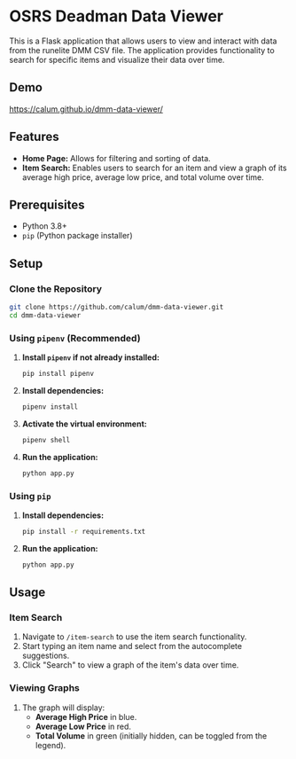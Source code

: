 # OSRS Deadman Data Viewer

This is a Flask application that allows users to view and interact with data from the runelite DMM CSV file. The application provides functionality to search for specific items and visualize their data over time.

## Demo
https://calum.github.io/dmm-data-viewer/ 

## Features

- **Home Page:** Allows for filtering and sorting of data.
- **Item Search:** Enables users to search for an item and view a graph of its average high price, average low price, and total volume over time.

## Prerequisites

- Python 3.8+
- `pip` (Python package installer)

## Setup

### Clone the Repository

```bash
git clone https://github.com/calum/dmm-data-viewer.git
cd dmm-data-viewer
```

### Using `pipenv` (Recommended)

1. **Install `pipenv` if not already installed:**

    ```bash
    pip install pipenv
    ```

2. **Install dependencies:**

    ```bash
    pipenv install
    ```

3. **Activate the virtual environment:**

    ```bash
    pipenv shell
    ```

4. **Run the application:**

    ```bash
    python app.py
    ```

### Using `pip`

1. **Install dependencies:**

    ```bash
    pip install -r requirements.txt
    ```

2. **Run the application:**

    ```bash
    python app.py
    ```

## Usage

### Item Search

1. Navigate to `/item-search` to use the item search functionality.
2. Start typing an item name and select from the autocomplete suggestions.
3. Click "Search" to view a graph of the item's data over time.

### Viewing Graphs

1. The graph will display:
    - **Average High Price** in blue.
    - **Average Low Price** in red.
    - **Total Volume** in green (initially hidden, can be toggled from the legend).
